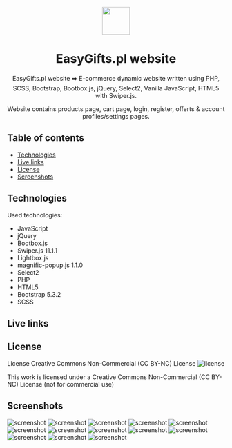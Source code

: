 <p align="center">
    <img src="./assets/icons/common/header/logo-easygifts.svg" height="64"/>
</p>

<h1 align="center">EasyGifts.pl website</h1>

<p align="center">EasyGifts.pl website ➡️ E-commerce dynamic website written using PHP, SCSS, Bootstrap, Bootbox.js, jQuery, Select2, Vanilla JavaScript, HTML5 with Swiper.js.</p>
<p align="center">Website contains products page, cart page, login, register, offerts & account profiles/settings pages.</p>

## Table of contents

- [Technologies](#technologies)
- [Live links](#live-links)
- [License](#license)
- [Screenshots](#screenshots)

## Technologies

Used technologies:

- JavaScript
- jQuery
- Bootbox.js
- Swiper.js 11.1.1
- Lightbox.js
- magnific-popup.js 1.1.0
- Select2
- PHP
- HTML5
- Bootstrap 5.3.2
- SCSS

## Live links

## License

License Creative Commons Non-Commercial (CC BY-NC) License ![license](https://mirrors.creativecommons.org/presskit/buttons/88x31/svg/by-nc.svg)

This work is licensed under a Creative Commons Non-Commercial (CC BY-NC) License (not for commercial use)

## Screenshots

![screenshot](./screenshots/screenshot01.jpg)
![screenshot](./screenshots/01_EasyGifts.jpg)
![screenshot](./screenshots/02_EasyGifts.jpg)
![screenshot](./screenshots/03_EasyGifts.jpg)
![screenshot](./screenshots/04_EasyGifts.jpg)
![screenshot](./screenshots/05_EasyGifts.jpg)
![screenshot](./screenshots/06_EasyGifts.jpg)
![screenshot](./screenshots/07_EasyGifts.jpg)
![screenshot](./screenshots/08_EasyGifts.jpg)
![screenshot](./screenshots/09_EasyGifts.jpg)
![screenshot](./screenshots/10_EasyGifts.jpg)
![screenshot](./screenshots/11_EasyGifts.jpg)
![screenshot](./screenshots/12_EasyGifts.jpg)

